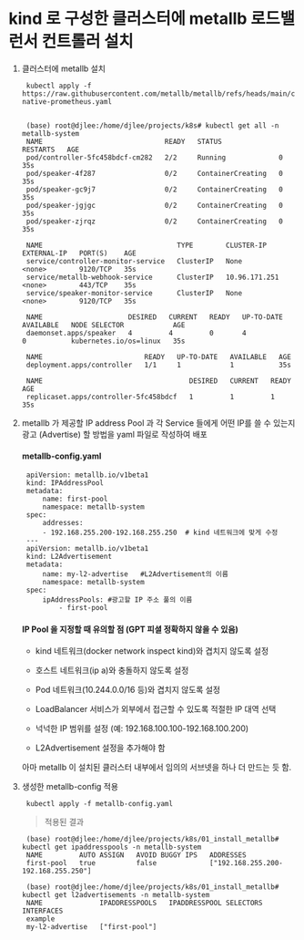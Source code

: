 # kind 로 구성한 클러스터에 metallb 로드밸런서 컨트롤러 설치

1. 클러스터에 metallb 설치

        kubectl apply -f https://raw.githubusercontent.com/metallb/metallb/refs/heads/main/config/manifests/metallb-native-prometheus.yaml   


        (base) root@djlee:/home/djlee/projects/k8s# kubectl get all -n metallb-system
        NAME                              READY   STATUS              RESTARTS   AGE
        pod/controller-5fc458bdcf-cm282   2/2     Running             0          35s
        pod/speaker-4f287                 0/2     ContainerCreating   0          35s
        pod/speaker-gc9j7                 0/2     ContainerCreating   0          35s
        pod/speaker-jgjgc                 0/2     ContainerCreating   0          35s
        pod/speaker-zjrqz                 0/2     ContainerCreating   0          35s

        NAME                                 TYPE        CLUSTER-IP      EXTERNAL-IP   PORT(S)    AGE
        service/controller-monitor-service   ClusterIP   None            <none>        9120/TCP   35s
        service/metallb-webhook-service      ClusterIP   10.96.171.251   <none>        443/TCP    35s
        service/speaker-monitor-service      ClusterIP   None            <none>        9120/TCP   35s

        NAME                     DESIRED   CURRENT   READY   UP-TO-DATE   AVAILABLE   NODE SELECTOR            AGE
        daemonset.apps/speaker   4         4         0       4            0           kubernetes.io/os=linux   35s

        NAME                         READY   UP-TO-DATE   AVAILABLE   AGE
        deployment.apps/controller   1/1     1            1           35s

        NAME                                    DESIRED   CURRENT   READY   AGE
        replicaset.apps/controller-5fc458bdcf   1         1         1       35s

2. metallb 가 제공할 IP address Pool 과 각 Service 들에게 어떤 IP를 쓸 수 있는지 광고 (Advertise) 할 방법을 yaml 파일로 작성하여 배포

    #### metallb-config.yaml

        apiVersion: metallb.io/v1beta1
        kind: IPAddressPool
        metadata:
            name: first-pool
            namespace: metallb-system
        spec:
            addresses:
            - 192.168.255.200-192.168.255.250  # kind 네트워크에 맞게 수정
        ---
        apiVersion: metallb.io/v1beta1
        kind: L2Advertisement
        metadata:
            name: my-l2-advertise	#L2Advertisement의 이름
            namespace: metallb-system
        spec:
            ipAddressPools:	#광고할 IP 주소 풀의 이름
                - first-pool


    #### IP Pool 을 지정할 때 유의할 점 (GPT 피셜 정확하지 않을 수 있음)

    * kind 네트워크(docker network inspect kind)와 겹치지 않도록 설정

    * 호스트 네트워크(ip a)와 충돌하지 않도록 설정

    * Pod 네트워크(10.244.0.0/16 등)와 겹치지 않도록 설정

    * LoadBalancer 서비스가 외부에서 접근할 수 있도록 적절한 IP 대역 선택

    * 넉넉한 IP 범위를 설정 (예: 192.168.100.100-192.168.100.200)

    * L2Advertisement 설정을 추가해야 함

    아마 metallb 이 설치된 클러스터 내부에서 임의의 서브넷을 하나 더 만드는 듯 함.

3. 생성한 metallb-config 적용

        kubectl apply -f metallb-config.yaml
    
    >  적용된 결과

        (base) root@djlee:/home/djlee/projects/k8s/01_install_metallb# kubectl get ipaddresspools -n metallb-system
        NAME         AUTO ASSIGN   AVOID BUGGY IPS   ADDRESSES
        first-pool   true          false             ["192.168.255.200-192.168.255.250"]
        
        (base) root@djlee:/home/djlee/projects/k8s/01_install_metallb# kubectl get l2advertisements -n metallb-system
        NAME              IPADDRESSPOOLS   IPADDRESSPOOL SELECTORS   INTERFACES
        example                                                      
        my-l2-advertise   ["first-pool"] 